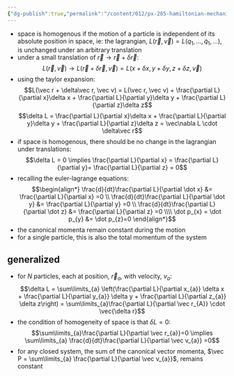 ```yaml
---
{"dg-publish":true,"permalink":"/content/012/px-285-hamiltonian-mechanics-and-fluid-dynamics/e-conservation-laws-and-symmetries/px-285-e2-translation-of-space/","created":"2024-11-25T10:50:32.000+00:00","updated":"2024-12-09T14:07:36.774+00:00"}
---
```


- space is homogenous if the motion of a particle is independent of its absolute position in space, ie: the lagrangian, $L(\vec r , \vec v) = L(q_{1},\dots, \dot q_{1},\dots)$, is unchanged under an arbitrary translation
- under a small translation of ${} \vec r \to \vec r + \delta\vec r {}$: 
$$L(\vec r , \vec v) \to L(\vec r + \delta\vec r, \vec v)  = L(x + \delta x, y + \delta y, z+\delta z, \vec v) $$
- using the taylor expansion: 
$$L(\vec r + \delta\vec r, \vec v)  = L(\vec r, \vec v) + \frac{\partial L}{\partial x}\delta x + \frac{\partial L}{\partial y}\delta y + \frac{\partial L}{\partial z}\delta z$$
$$\delta L = \frac{\partial L}{\partial x}\delta x + \frac{\partial L}{\partial y}\delta y + \frac{\partial L}{\partial z}\delta z = \vec\nabla L \cdot \delta\vec r$$
- if space is homogenous, there should be no change in the lagrangian under translations: 
$$\delta L = 0 \implies \frac{\partial L}{\partial x} = \frac{\partial L}{\partial y}= \frac{\partial L}{\partial z} = 0$$
- recalling the euler-lagrange equations: 
$$\begin{align*}
	\frac{d}{dt}\frac{\partial L}{\partial \dot x} &= \frac{\partial L}{\partial x} =0 \\
	\frac{d}{dt}\frac{\partial L}{\partial \dot y} &= \frac{\partial L}{\partial y} =0 \\
	\frac{d}{dt}\frac{\partial L}{\partial \dot z} &= \frac{\partial L}{\partial z} =0 \\\\
	\dot p_{x} = \dot p_{y} &=  \dot p_{z}=0
\end{align*}$$
- the canonical momenta remain constant during the motion
- for a single particle, this is also the total momentum of the system
## generalized
- for $N$ particles, each at position, $\vec r_{a}$, with velocity, $v_{a}:$ 
$$\delta L = \sum\limits_{a} \left(\frac{\partial L}{\partial x_{a}} \delta x + \frac{\partial L}{\partial y_{a}} \delta y + \frac{\partial L}{\partial z_{a}} \delta z\right) = \sum\limits_{a}\frac{\partial L}{\partial \vec r_{A}} \cdot \vec{\delta r}$$
- the condition of homogeneity of space is that $\delta L =0:$ 
$$\sum\limits_{a}\frac{\partial L}{\partial \vec r_{a}}=0 \implies \sum\limits_{a} \frac{d}{dt}\frac{\partial L}{\partial \vec v_{a}} =0$$
- for any closed system, the sum of the canonical vector momenta, $\vec P = \sum\limits_{a} \frac{\partial L}{\partial \vec v_{a}}$, remains constant
